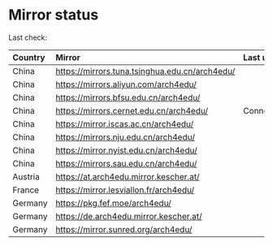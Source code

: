 <script src="./time.js"></script>
# Mirror status
Last check: <script type="text/javascript">localize(1721225960.719434);</script>

|Country|Mirror|Last update|
|:------|:-----|:----------|
|China|https://mirrors.tuna.tsinghua.edu.cn/arch4edu/|<script type="text/javascript">localize(1721198217);</script>|
|China|https://mirrors.aliyun.com/arch4edu/|<script type="text/javascript">localize(1721198217);</script>|
|China|https://mirrors.bfsu.edu.cn/arch4edu/|<script type="text/javascript">localize(1721198217);</script>|
|China|https://mirrors.cernet.edu.cn/arch4edu/|ConnectionError|
|China|https://mirror.iscas.ac.cn/arch4edu/|<script type="text/javascript">localize(1721198217);</script>|
|China|https://mirrors.nju.edu.cn/arch4edu/|<script type="text/javascript">localize(1721154879);</script>|
|China|https://mirror.nyist.edu.cn/arch4edu/|<script type="text/javascript">localize(1721198217);</script>|
|China|https://mirrors.sau.edu.cn/arch4edu/|<script type="text/javascript">localize(1721198217);</script>|
|Austria|https://at.arch4edu.mirror.kescher.at/|<script type="text/javascript">localize(1721198217);</script>|
|France|https://mirror.lesviallon.fr/arch4edu/|<script type="text/javascript">localize(1721198217);</script>|
|Germany|https://pkg.fef.moe/arch4edu/|<script type="text/javascript">localize(1721198217);</script>|
|Germany|https://de.arch4edu.mirror.kescher.at/|<script type="text/javascript">localize(1721198217);</script>|
|Germany|https://mirror.sunred.org/arch4edu/|<script type="text/javascript">localize(1721198217);</script>|

<script src="./tablefilter/tablefilter.js"></script>
<script src="./table.js"></script>